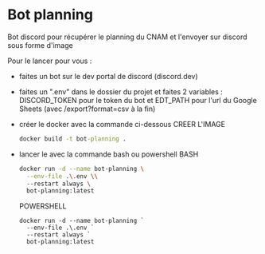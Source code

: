 # Bot planning
Bot discord pour récupérer le planning du CNAM et l'envoyer sur discord sous forme d'image

Pour le lancer pour vous :
  - faites un bot sur le dev portal de discord (discord.dev)
  - faites un ".env" dans le dossier du projet et faites 2 variables : DISCORD_TOKEN pour le token du bot et EDT_PATH pour l'url du Google Sheets (avec /export?format=csv à la fin)
  - créer le docker avec la commande ci-dessous
    CREER L'IMAGE
    ```cmd
    docker build -t bot-planning .
    ```
  - lancer le avec la commande bash ou powershell
    BASH
    ```bash
    docker run -d --name bot-planning \
      --env-file .\.env \\
      --restart always \
      bot-planning:latest
    ```

    POWERSHELL
    ```pws
    docker run -d --name bot-planning `
      --env-file .\.env `
      --restart always `
      bot-planning:latest
    ```
